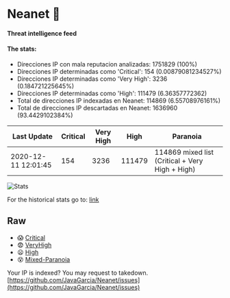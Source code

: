 # Neanet :hocho:
#### Threat intelligence feed
#### The stats:

- Direcciones IP con mala reputacion analizadas: 1751829 (100%)
- Direcciones IP determinadas como 'Critical':  154 (0.00879081234527%)
- Direcciones IP determinadas como 'Very High':  3236 (0.184721225645%)
- Direcciones IP determinadas como 'High':  111479 (6.36357772362)
- Total de direcciones IP indexadas en Neanet:  114869 (6.55708976161%)
- Total de direcciones IP descartadas en Neanet:  1636960 (93.4429102384%)

| Last Update | Critical | Very High | High | Paranoia |
| --- | --- | --- | --- | --- |
| 2020-12-11 12:01:45 | 154 | 3236 | 111479 | 114869 mixed list (Critical + Very High + High)|

![Stats](https://docs.google.com/spreadsheets/d/e/2PACX-1vSnaNMIXVabIpDJjufMlzH7poXnshF3mgd8Is1g9ytUEzVsP5my4Trn8f-xkoLLQ38xpL3HtmUexLo6/pubchart?oid=501124687&format=image)

For the historical stats go to: [link](/stats.csv)
## Raw
- :scream: [Critical](https://raw.githubusercontent.com/JavaGarcia/Neanet/master/blacklists/neanet_critical.txt)
- :fearful: [VeryHigh](https://raw.githubusercontent.com/JavaGarcia/Neanet/master/blacklists/neanet_veryHigh.txtt)
- :frowning: [High](https://raw.githubusercontent.com/JavaGarcia/Neanet/master/blacklists/neanet_high.txt)
- :dizzy_face: [Mixed-Paranoia](https://raw.githubusercontent.com/JavaGarcia/Neanet/master/blacklists/neanet_all.txt)


Your IP is indexed? You may request to takedown. [https://github.com/JavaGarcia/Neanet/issues](https://github.com/JavaGarcia/Neanet/issues)




















































































































































































































































































































































































































































































































































































































































































































































































































































































































































































































































































































































































































































































































































































































































































































































































































































































































































































































































































































































































































































































































































































































































































































































































































































































































































































































































































































































































































